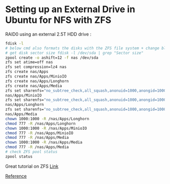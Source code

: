 # Setting up an External Drive in Ubuntu for NFS with ZFS

RAID0 using an external 2.5T HDD drive :

```sh
fdisk -l
# below cmd also formats the disks with the ZFS file system + change block size to 4k
# get disk sector size fdisk -l /dev/sda | grep "Sector size"
zpool create -o ashift=12 -f nas /dev/sda
zfs set atime=off nas
zfs set compression=lz4 nas
zfs create nas/Apps
zfs create nas/Apps/MinioIO
zfs create nas/Apps/Longhorn
zfs create nas/Apps/Media
zfs set sharenfs="no_subtree_check,all_squash,anonuid=1000,anongid=1000,rw=@192.168.1.0/24" \
nas/Apps/MinioIO
zfs set sharenfs="no_subtree_check,all_squash,anonuid=1000,anongid=1000,rw=@192.168.1.0/24" \
nas/Apps/Longhorn
zfs set sharenfs="no_subtree_check,all_squash,anonuid=1000,anongid=1000,rw=@192.168.1.0/24" \
nas/Apps/Media
chown 1000:1000 -R /nas/Apps/Longhorn
chmod 777 -R /nas/Apps/Longhorn
chown 1000:1000 -R /nas/Apps/MinioIO
chmod 777 -R /nas/Apps/MinioIO
chmod 777 -R /nas/Apps/Media
chown 1000:1000 -R /nas/Apps/Media
chmod 777 -R /nas/Apps/Media
# check ZFS pool status
zpool status
```

Great tutorial on ZFS [Link](https://arstechnica.com/information-technology/2020/05/zfs-101-understanding-zfs-storage-and-performance/)

[Reference](https://github.com/onedr0p/home-ops/blob/main/docs/src/notes/nas.md)
